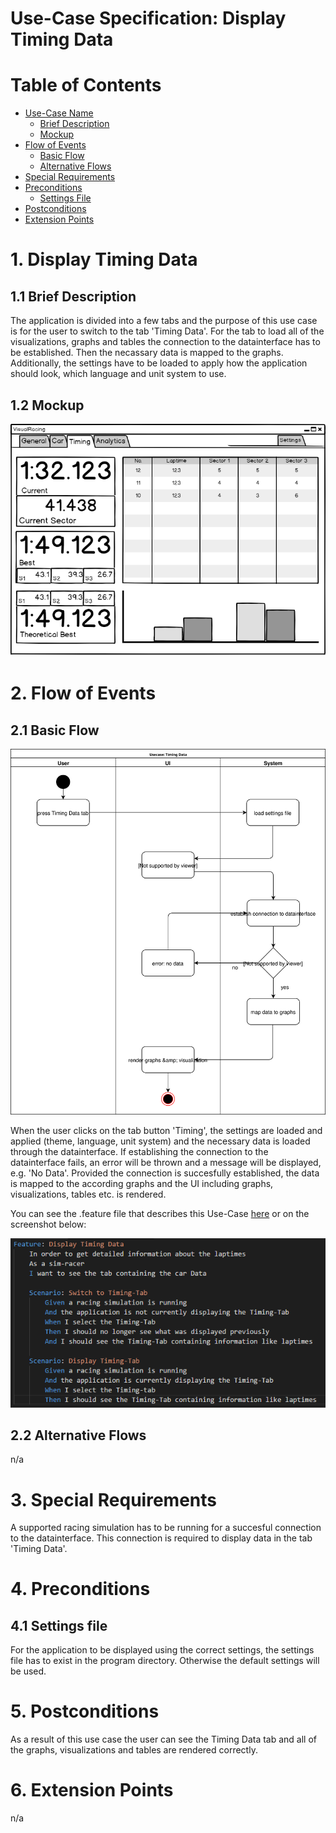 # Use-Case Specification: Display Timing Data

# Table of Contents
- [Use-Case Name](#1-display-timing-data)
    - [Brief Description](#11-brief-description)
    - [Mockup](#12-mockup)
- [Flow of Events](#2-flow-of-events)
    - [Basic Flow](#21-basic-flow)
    - [Alternative Flows](#22-alternative-flows)
- [Special Requirements](#3-special-requirements)
- [Preconditions](#4-preconditions)
    - [Settings File](#41-settings-file)
- [Postconditions](#5-postconditions)
- [Extension Points](#6-extension-points)

# 1. Display Timing Data
## 1.1 Brief Description
The application is divided into a few tabs and the purpose of this use case is for the user to switch to the tab 'Timing Data'. 
For the tab to load all of the visualizations, graphs and tables the connection to the datainterface has to be established. Then the necassary data is mapped to the graphs. Additionally, the settings have to be loaded to apply how the application should look, which language and unit system to use.

## 1.2 Mockup
![Timing Data Mockup](Mockup.png "Mockup")

# 2. Flow of Events
## 2.1 Basic Flow
![Timing Data UML](UML.svg "UML")

When the user clicks on the tab button 'Timing', the settings are loaded and applied (theme, language, unit system) and the necessary data is loaded through the datainterface. If establishing the connection to the datainterface fails, an error will be thrown and a message will be displayed, e.g. 'No Data'.
Provided the connection is succesfully established, the data is mapped to the according graphs and the UI including graphs, visualizations, tables etc. is rendered.

You can see the .feature file that describes this Use-Case [here](../../features/timingData.feature) or on the screenshot below:

![Timing Data Narrative](Feature_TimingData.png "Feature")

## 2.2 Alternative Flows
n/a

# 3. Special Requirements
A supported racing simulation has to be running for a succesful connection to the datainterface. This connection is required to display data in the tab 'Timing Data'.

# 4. Preconditions
## 4.1 Settings file
For the application to be displayed using the correct settings, the settings file has to exist in the program directory. Otherwise the default settings will be used.

# 5. Postconditions
As a result of this use case the user can see the Timing Data tab and all of the graphs, visualizations and tables are rendered correctly.

# 6. Extension Points
n/a
